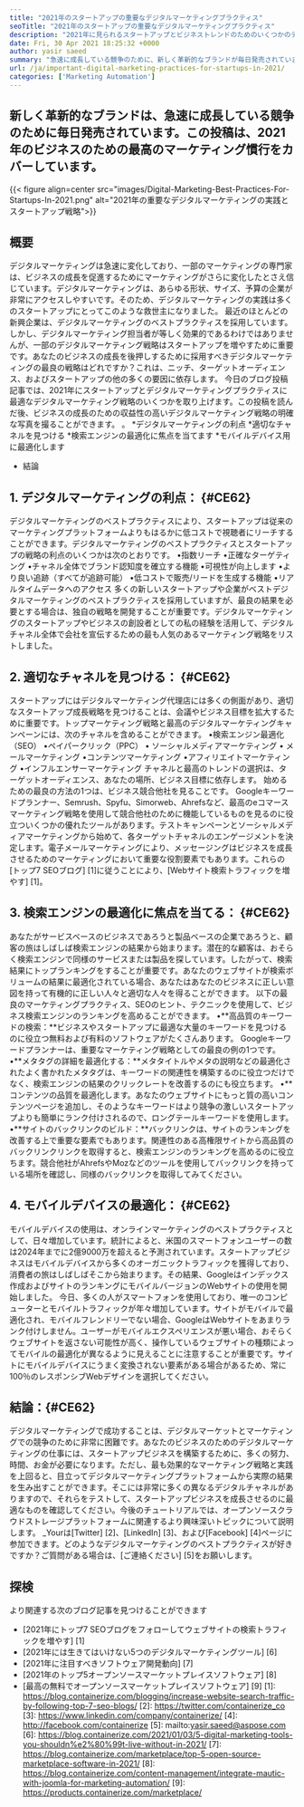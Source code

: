 ```yaml
---
title: "2021年のスタートアップの重要なデジタルマーケティングプラクティス" 
seoTitle: "2021年のスタートアップの重要なデジタルマーケティングプラクティス" 
description: "2021年に見られるスタートアップとビジネストレンドのためのいくつかのデジタルマーケティングプラクティスと最高のデジタルマーケティング戦略を以下に示します。" 
date: Fri, 30 Apr 2021 18:25:32 +0000
author: yasir saeed
summary: "急速に成長している競争のために、新しく革新的なブランドが毎日発売されています。この投稿は、2021年のビジネスのための最高のマーケティング慣行をカバーしています。" 
url: /ja/important-digital-marketing-practices-for-startups-in-2021/
categories: ['Marketing Automation']
---
```


## 新しく革新的なブランドは、急速に成長している競争のために毎日発売されています。この投稿は、2021年のビジネスのための最高のマーケティング慣行をカバーしています。

{{< figure align=center src="images/Digital-Marketing-Best-Practices-For-Startups-In-2021.png" alt="2021年の重要なデジタルマーケティングの実践とスタートアップ戦略">}}


## **概要**
デジタルマーケティングは急速に変化しており、一部のマーケティングの専門家は、ビジネスの成長を促進するためにマーケティングがさらに変化したとさえ信じています。デジタルマーケティングは、あらゆる形状、サイズ、予算の企業が非常にアクセスしやすいです。そのため、デジタルマーケティングの実践は多くのスタートアップにとってこのような救世主になりました。
最近のほとんどの新興企業は、デジタルマーケティングのベストプラクティスを採用しています。しかし、デジタルマーケティング担当者が等しく効果的であるわけではありませんが、一部のデジタルマーケティング戦略はスタートアップを増やすために重要です。あなたのビジネスの成長を後押しするために採用すべきデジタルマーケティングの最良の戦略はどれですか？これは、ニッチ、ターゲットオーディエンス、およびスタートアップの他の多くの要因に依存します。
今日のブログ投稿記事では、2021年にスタートアップとデジタルマーケティングプラクティスに最適なデジタルマーケティング戦略のいくつかを取り上げます。この投稿を読んだ後、ビジネスの成長のための収益性の高いデジタルマーケティング戦略の明確な写真を撮ることができます。 。
  *デジタルマーケティングの利点
  *適切なチャネルを見つける
  *検索エンジンの最適化に焦点を当てます
  *モバイルデバイス用に最適化します
  * 結論

## 1. **デジタルマーケティングの利点：** {#CE62}
デジタルマーケティングのベストプラクティスにより、スタートアップは従来のマーケティングプラットフォームよりもはるかに低コストで視聴者にリーチすることができます。デジタルマーケティングのベストプラクティスとスタートアップの戦略の利点のいくつかは次のとおりです。
•指数リーチ
•正確なターゲティング
•チャネル全体でブランド認知度を確立する機能
•可視性が向上します
•より良い追跡（すべてが追跡可能）
•低コストで販売/リードを生成する機能
•リアルタイムデータへのアクセス
多くの新しいスタートアップや企業がベストデジタルマーケティングのベストプラクティスを採用していますが、最良の結果を必要とする場合は、独自の戦略を開発することが重要です。デジタルマーケティングのスタートアップやビジネスの創設者としての私の経験を活用して、デジタルチャネル全体で会社を宣伝するための最も人気のあるマーケティング戦略をリストしました。

## 2. **適切なチャネルを見つける：** {#CE62}
スタートアップにはデジタルマーケティング代理店には多くの側面があり、適切なスタートアップ成長戦略を見つけることは、会議やビジネス目標を拡大するために重要です。トップマーケティング戦略と最高のデジタルマーケティングキャンペーンには、次のチャネルを含めることができます。
•検索エンジン最適化（SEO）
•ペイパークリック（PPC）
• ソーシャルメディアマーケティング
• メールマーケティング
•コンテンツマーケティング
•アフィリエイトマーケティング
•インフルエンサーマーケティング
チャネルと最高のトレンドの選択は、ターゲットオーディエンス、あなたの場所、ビジネス目標に依存します。
始めるための最良の方法の1つは、ビジネス競合他社を見ることです。 Googleキーワードプランナー、Semrush、Spyfu、Simorweb、Ahrefsなど、最高のeコマースマーケティング戦略を使用して競合他社のために機能しているものを見るのに役立ついくつかの優れたツールがあります。テストキャンペーンとソーシャルメディアマーケティングから始めて、各ターゲットチャネルのエンゲージメントを決定します。電子メールマーケティングにより、メッセージングは​​ビジネスを成長させるためのマーケティングにおいて重要な役割要素でもあります。これらの[トップ7 SEOブログ] [1]に従うことにより、[Webサイト検索トラフィックを増やす] [1]。

## 3. **検索エンジンの最適化に焦点を当てる：** {#CE62}
あなたがサービスベースのビジネスであろうと製品ベースの企業であろうと、顧客の旅はしばしば検索エンジンの結果から始まります。潜在的な顧客は、おそらく検索エンジンで同様のサービスまたは製品を探しています。したがって、検索結果にトップランキングをすることが重要です。あなたのウェブサイトが検索ボリュームの結果に最適化されている場合、あなたはあなたのビジネスに正しい意図を持って有機的に正しい人々と適切な人々を得ることができます。
以下の最良のマーケティングプラクティス、SEOのヒント、テクニックを使用して、ビジネス検索エンジンのランキングを高めることができます。
•**高品質のキーワードの検索：**ビジネスやスタートアップに最適な大量のキーワードを見つけるのに役立つ無料および有料のソフトウェアがたくさんあります。 Googleキーワードプランナーは、重要なマーケティング戦略としての最良の例の1つです。
•**メタタグの詳細を最適化する：**メタタイトルやメタの説明などの最適化されたよく書かれたメタタグは、キーワードの関連性を構築するのに役立つだけでなく、検索エンジンの結果のクリックレートを改善するのにも役立ちます。
•**コンテンツの品質を最適化します。あなたのウェブサイトにもっと質の高いコンテンツページを追加し、そのようなキーワードはより競争の激しいスタートアップよりも簡単にランク付けされるので、ロングテールキーワードを使用します。
•**サイトのバックリンクのビルド：**バックリンクは、サイトのランキングを改善する上で重要な要素でもあります。関連性のある高権限サイトから高品質のバックリンクリンクを取得すると、検索エンジンのランキングを高めるのに役立ちます。競合他社がAhrefsやMozなどのツールを使用してバックリンクを持っている場所を確認し、同様のバックリンクを取得してみてください。

## 4. **モバイルデバイスの最適化：** {#CE62}
モバイルデバイスの使用は、オンラインマーケティングのベストプラクティスとして、日々増加しています。統計によると、米国のスマートフォンユーザーの数は2024年までに2億9000万を超えると予測されています。スタートアップビジネスはモバイルデバイスから多くのオーガニックトラフィックを獲得しており、消費者の旅はしばしばそこから始まります。その結果、Googleはインデックス作成およびサイトのランキングにモバイルバージョンのWebサイトの使用を開始しました。
今日、多くの人がスマートフォンを使用しており、唯一のコンピューターとモバイルトラフィックが年々増加しています。サイトがモバイルで最適化され、モバイルフレンドリーでない場合、GoogleはWebサイトをあまりランク付けしません。ユーザーがモバイルエクスペリエンスが悪い場合、おそらくウェブサイトを返さない可能性が高く、操作しているウェブサイトの種類によってモバイルの最適化が異なるように見えることに注意することが重要です。サイトにモバイルデバイスにうまく変換されない要素がある場合があるため、常に100％のレスポンシブWebデザインを選択してください。

## **結論**：{#CE62}
デジタルマーケティングで成功することは、デジタルマーケットとマーケティングでの競争のために非常に困難です。あなたのビジネスのためのデジタルマーケティングの仕事には、スタートアップビジネスを構築するために、多くの努力、時間、お金が必要になります。ただし、最も効果的なマーケティング戦略と実践を上回ると、目立ってデジタルマーケティングプラットフォームから実際の結果を生み出すことができます。そこには非常に多くの異なるデジタルチャネルがありますので、それらをテストして、スタートアップビジネスを成長させるのに最適なものを確認してください。今後のチュートリアルでは、オープンソースクラウドストレージプラットフォームに関連するより興味深いトピックについて説明します。
_Yourは[Twitter] [2]、[LinkedIn] [3]、および[Facebook] [4]ページに参​​加できます。どのようなデジタルマーケティングのベストプラクティスが好きですか？ご質問がある場合は、[ご連絡ください] [5]をお願いします。

## 探検
より関連する次のブログ記事を見つけることができます
  * [2021年にトップ7 SEOブログをフォローしてウェブサイトの検索トラフィックを増やす] [1]
  * [2021年には生きてはいけない5つのデジタルマーケティングツール] [6]
  * [2021年に注目すべきソフトウェア開発動向] [7]
  * [2021年のトップ5オープンソースマーケットプレイスソフトウェア] [8]
  * [最高の無料でオープンソースマーケットプレイスソフトウェア] [9]
[1]: https://blog.containerize.com/blogging/increase-website-search-traffic-by-following-top-7-seo-blogs/
[2]: https://twitter.com/containerize_co
[3]: https://www.linkedin.com/company/containerize/
[4]: http://facebook.com/containerize
[5]: mailto:yasir.saeed@aspose.com
[6]: https://blog.containerize.com/2021/01/03/5-digital-marketing-tools-you-shouldn%e2%80%99t-live-without-in-2021/
[7]: https://blog.containerize.com/marketplace/top-5-open-source-marketplace-software-in-2021/
[8]: https://blog.containerize.com/content-management/integrate-mautic-with-joomla-for-marketing-automation/
[9]: https://products.containerize.com/marketplace/
